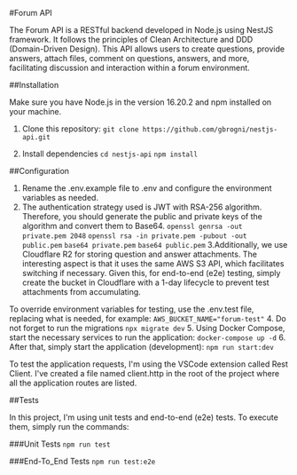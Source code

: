 #Forum API

The Forum API is a RESTful backend developed in Node.js using NestJS framework. It follows the principles of Clean Architecture and DDD (Domain-Driven Design).
This API allows users to create questions, provide answers, attach files, comment on questions, answers, and more, facilitating discussion and interaction within a forum environment.

##Installation

Make sure you have Node.js in the version 16.20.2 and npm installed on your machine.

1. Clone this repository:
   `git clone https://github.com/gbrogni/nestjs-api.git`
  
2. Install dependencies
   `cd nestjs-api`
   `npm install`

##Configuration

1. Rename the .env.example file to .env and configure the environment variables as needed.
2. The authentication strategy used is JWT with RSA-256 algorithm. Therefore, you should generate the public and private keys of the algorithm and convert them to Base64.
   `openssl genrsa -out private.pem 2048`
   `openssl rsa -in private.pem -pubout -out public.pem`
   `base64 private.pem`
   `base64 public.pem`
3.Additionally, we use Cloudflare R2 for storing question and answer attachments. The interesting aspect is that it uses the same AWS S3 API, which facilitates switching if necessary.
 Given this, for end-to-end (e2e) testing, simply create the bucket in Cloudflare with a 1-day lifecycle to prevent test attachments from accumulating.

To override environment variables for testing, use the .env.test file, replacing what is needed, for example:
`AWS_BUCKET_NAME="forum-test"`
4. Do not forget to run the migrations
`npx migrate dev`
5. Using Docker Compose, start the necessary services to run the application:
`docker-compose up -d`
6. After that, simply start the application (development):
`npm run start:dev`


To test the application requests, I'm using the VSCode extension called Rest Client. I've created a file named client.http in the root of the project where all the application routes are listed.

##Tests

In this project, I'm using unit tests and end-to-end (e2e) tests. To execute them, simply run the commands:

###Unit Tests
`npm run test`

###End-To_End Tests
`npm run test:e2e`
